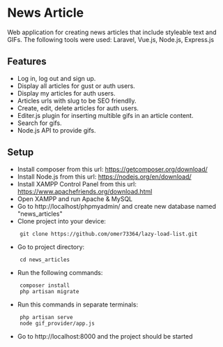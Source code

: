 # News Article

Web application for creating news articles that include styleable text and GIFs.
The following tools were used: Laravel, Vue.js, Node.js, Express.js

## Features

-   Log in, log out and sign up.
-   Display all articles for gust or auth users.
-   Display my articles for auth users.
-   Articles urls with slug to be SEO friendlly.
-   Create, edit, delete articles for auth users.
-   Editer.js plugin for inserting multible gifs in an article content.
-   Search for gifs.
-   Node.js API to provide gifs.

## Setup

-   Install composer from this url: https://getcomposer.org/download/
-   Install Node.js from this url: https://nodejs.org/en/download/
-   Install XAMPP Control Panel from this url: https://www.apachefriends.org/download.html
-   Open XAMPP and run Apache & MySQL
-   Go to http://localhost/phpmyadmin/ and create new database named "news_articles"
-   Clone project into your device:

```
    git clone https://github.com/omer73364/lazy-load-list.git
```

-   Go to project directory:

```
    cd news_articles
```

-   Run the following commands:

```
    composer install
    php artisan migrate
```

-   Run this commands in separate terminals:

```
    php artisan serve
    node gif_provider/app.js
```

-   Go to http://localhost:8000 and the project should be started
